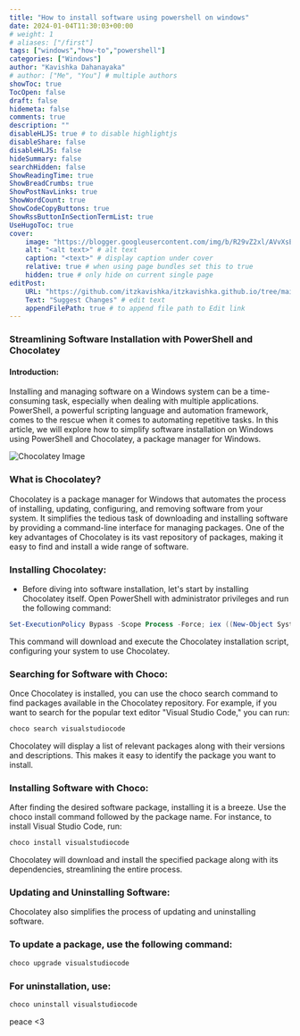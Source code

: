 ```yaml
---
title: "How to install software using powershell on windows"
date: 2024-01-04T11:30:03+00:00
# weight: 1
# aliases: ["/first"]
tags: ["windows","how-to","powershell"]
categories: ["Windows"]
author: "Kavishka Dahanayaka"
# author: ["Me", "You"] # multiple authors
showToc: true
TocOpen: false
draft: false
hidemeta: false
comments: true
description: ""
disableHLJS: true # to disable highlightjs
disableShare: false
disableHLJS: false
hideSummary: false
searchHidden: false
ShowReadingTime: true
ShowBreadCrumbs: true
ShowPostNavLinks: true
ShowWordCount: true
ShowCodeCopyButtons: true
ShowRssButtonInSectionTermList: true
UseHugoToc: true
cover:
    image: "https://blogger.googleusercontent.com/img/b/R29vZ2xl/AVvXsEgKIdo65S_5dsgcWgW0RhH5KtyBO-H9lM-FIn0OiT66GqJsQhRmZdgnfk3y9B0GTfkm5OJm3_Tem5_f1zpB_IeVRsGEBjgnpfx2GhaLky4mqQNI6yJQEPe9zm-xcv7-pq6Hg39Pqpc6OOzCeSawF78Fhx-1TjyO6-Xp9eX3roAz9YnAhlVmbfdSuANS_a87/s1200/choco.png" # image path/url
    alt: "<alt text>" # alt text
    caption: "<text>" # display caption under cover
    relative: true # when using page bundles set this to true
    hidden: true # only hide on current single page
editPost:
    URL: "https://github.com/itzkavishka/itzkavishka.github.io/tree/main/content"
    Text: "Suggest Changes" # edit text
    appendFilePath: true # to append file path to Edit link
---
```

### Streamlining Software Installation with PowerShell and Chocolatey
#### Introduction:

Installing and managing software on a Windows system can be a time-consuming task, especially when dealing with multiple applications. PowerShell, a powerful scripting language and automation framework, comes to the rescue when it comes to automating repetitive tasks. In this article, we will explore how to simplify software installation on Windows using PowerShell and Chocolatey, a package manager for Windows.


![Chocolatey Image](https://chocolatey.org/assets/images/global-shared/logo-square.svg)


### What is Chocolatey?
Chocolatey is a package manager for Windows that automates the process of installing, updating, configuring, and removing software from your system. It simplifies the tedious task of downloading and installing software by providing a command-line interface for managing packages. One of the key advantages of Chocolatey is its vast repository of packages, making it easy to find and install a wide range of software.

### Installing Chocolatey:
- Before diving into software installation, let's start by installing Chocolatey itself. Open PowerShell with administrator privileges and run the following command:

```powershell
Set-ExecutionPolicy Bypass -Scope Process -Force; iex ((New-Object System.Net.WebClient).DownloadString('https://chocolatey.org/install.ps1'))

```

This command will download and execute the Chocolatey installation script, configuring your system to use Chocolatey.

### Searching for Software with Choco:
Once Chocolatey is installed, you can use the choco search command to find packages available in the Chocolatey repository. For example, if you want to search for the popular text editor "Visual Studio Code," you can run:

```powershell
choco search visualstudiocode
```
Chocolatey will display a list of relevant packages along with their versions and descriptions. This makes it easy to identify the package you want to install.

### Installing Software with Choco:
After finding the desired software package, installing it is a breeze. Use the choco install command followed by the package name. For instance, to install Visual Studio Code, run:

```powershell
choco install visualstudiocode
```
Chocolatey will download and install the specified package along with its dependencies, streamlining the entire process.

### Updating and Uninstalling Software:
Chocolatey also simplifies the process of updating and uninstalling software. 
### To update a package, use the following command:
```powershell
choco upgrade visualstudiocode
```

### For uninstallation, use:
```powershell
choco uninstall visualstudiocode
```
peace <3